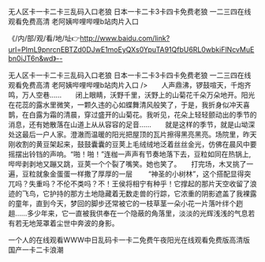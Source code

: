 无人区卡一卡二卡三乱码入口老狼
日本一卡二卡3卡四卡免费老狼
一二三四在线观看免费高清
老阿姨哔哩哔哩b站肉片入口


《/内/部/观/看/地/址👉http://www.baidu.com/link?url=PImL9pnrcnEBTZd0DJwE1moEyQXs0YpuTA91QfbU6RL0wbkiFlNcvMuEbn0iJT6n&wd》--

无人区卡一卡二卡三乱码入口老狼
日本一卡二卡3卡四卡免费老狼
一二三四在线观看免费高清
老阿姨哔哩哔哩b站肉片入口
/>　　人声鼎沸，锣鼓喧天，千炮齐鸣，万人空巷……　　闭上眼睛，沃野千里，沃野上的山菊花千朵万朵地开。阳光在花蕊的露水里微笑，一颗久违的心如蝶舞清风般笑了，于是，我折身似冲天喜鹊，在白露为霜的清晨，穿过盛开的山菊花。我听见，花朵上轻轻颤动出的季节的消息，还有她散落在山道上从从容容的足音……　　就是这样的季节，就是山坳深处这最后一户人家。澄澈而温暖的阳光把屋顶的瓦片擦得黑亮黑亮。场院里，昨天刚收割的黄豆架起来，鼓鼓囊囊的豆荚上毛绒绒地泛着丝丝金光，仿佛在晨风中要摇摆出铃铛的声响。“啪！啪！”连枷一声声有节奏地落下去，豆粒如同在热锅上,哔哔剥剥地又蹦又跳，豆荚一个个裂了嘴笑。她也笑了。　　打完场，木叉挑了一遍，豆粒就象金蛋蛋一样撒了厚厚的一层
　　“神圣的小树林”，这个搭配显得突兀吗？失重吗？不伦不类吗？不！王侯将相宁有种乎！它撑起的那片天空收留了浪迹的飞鸟，它护持的那方土地隐藏着无数走兽的行踪，它浓重的阴影遮盖了我裸露的童年，直到今天，梦回的脚步还常被它的一枝草茎一朵小花一片落叶绊个趔趄……多少年来，它一直被我供奉在一个隐蔽的角落里，淡淡的光辉浅浅的气息若有若无地笼罩着尘世中奔波的身影。





一个人的在线观看WWW中日乱码卡一卡二免费午夜阳光在线观看免费版高清版国产一卡二卡浪潮
